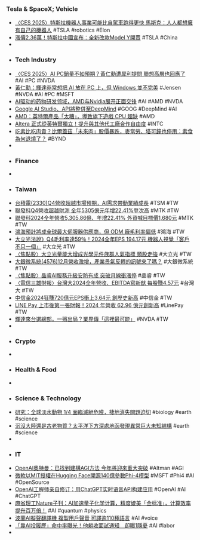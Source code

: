 ### Tesla & SpaceX; Vehicle
- [〈CES 2025〉特斯拉機器人事業可能比自駕車跑得更快 馬斯克：人人都想擁有自己的機器人](https://news.cnyes.com/news/id/5832262) #TSLA #robotics #Elon
- [漲價2.36萬！特斯拉中國宣布：全新改款Model Y開賣](https://news.cnyes.com/news/id/5832786) #TSLA #China
-
- ### Tech Industry
- [〈CES 2025〉AI PC銷量不如預期？黃仁勳遭犀利提問 聯想高層也回應了](https://news.cnyes.com/news/id/5832258) #AI #PC #NVDA
- [黃仁勳：輝達非常想把 AI 放在 PC 上，但 Windows 並不完美](https://www.techbang.com/posts/120766-nvidia-really-wants-to-move-ai-to-pcs-but-windows-isnt-perfect) #Jensen #NVDA #AI #PC #MSFT
- [AI驱动的药物研发领域，AMD与Nvidia展开正面交锋](https://www.jiqizhixin.com/articles/2025-01-10-3) #AI #AMD #NVDA
- [Google AI Studio、API將整併至DeepMind](https://www.ithome.com.tw/news/166904) #GOOG #DeepMind #AI
- [AMD：英特爾產品「太糟」，導致旗下遊戲 CPU 超缺](https://technews.tw/2025/01/10/amd-intel-cpu/) #AMD
- [Altera 正式從英特爾獨立！提升與其他代工廠合作自由度](https://technews.tw/2025/01/10/altera-fpga-intel/) #INTC
- [吃素比吃肉貴？比爾蓋茲「未來肉」股價暴跌，麥當勞、塔可鐘也停用：素食為何退燒了？](https://www.bnext.com.tw/article/81969/bill-gates-future-meat) #BYND
-
- ### Finance
-
- ### Taiwan
- [台積電(2330)Q4營收超越市場預期，AI需求帶動業績成長](https://today.line.me/tw/v2/article/9mWGo83) #TSM #TW
- [聯發科Q4營收超越財測 全年5305億元年增22.41%登次高](https://news.cnyes.com/news/id/5834106) #MTK #TW
- [聯發科2024全年營收5,305.86億、年增22.41% 外資喊目標價1,680元](http://newtalk.tw/news/view/2025-01-10/952587) #MTK #TW
- [鴻海預計將成全球最大伺服器供應商，但 ODM 廠毛利率偏低](https://www.techbang.com/posts/120635-hon-hai-is-expected-to-become-the-worlds-largest-server) #鴻海 #TW
- [大立光法說》Q4毛利率達59％！2024全年EPS 194.17元 機器人視覺「客戶不只一個」](https://www.wealth.com.tw/articles/9e66dd3e-a35d-4567-bd93-dd8f8ca4c923) #大立光 #TW
- [〈焦點股〉大立光量能大增成光學元件族群人氣指標 類股走強](https://news.cnyes.com/news/id/5832625) #大立光 #TW
- [大銀微系統(4576)12月營收激增，產業景氣反轉的訊號來了嗎？](https://uanalyze.com.tw/articles/262399507) #大銀微系統 #TW
- [〈焦點股〉晶睿AI服務升級安防有成 突破月線衝漲停](https://news.cnyes.com/news/id/5832838) #晶睿 #TW
- [〈電信三雄財報〉台灣大2024全年營收、EBITDA寫新猷 每股賺4.57元](https://news.cnyes.com/news/id/5834268) #台灣大 #TW
- [中信金2024狂賺720億元EPS衝上3.64元 創歷史新高](https://news.cnyes.com/news/id/5832936) #中信金 #TW
- [LINE Pay 上市後第一張財報！2024 年營收 62.96 億元創新高](https://finance.technews.tw/2025/01/10/the-first-financial-report/) #LinePay #TW
- [輝達來台選總部，一殯出局？業界傳「這裡最可能」](https://finance.technews.tw/2025/01/10/nvidia-tw-hq-again/) #NVDA #TW
-
- ### Crypto
-
- ### Health & Food
-
- ### Science & Technology
- [研究：全球淡水動物 1/4 面臨滅絕危險，棲地消失問題迫切](https://technews.tw/2025/01/10/one-quarter-of-freshwater-fauna-threatened-with-extinction/) #biology #earth #science
- [沉沒大陸還是古老物質？太平洋下方深處地函發現異常巨大未知結構](https://technews.tw/2025/01/10/earth-mantle-western-pacific/) #earth #science
-
- ### IT
- [OpenAI奧特曼：已找到建構AGI方法 今年將迎來重大突破](https://news.cnyes.com/news/id/5832363) #Altman #AGI
- [微軟以MIT授權在Hugging Face開源140億參數Phi-4模型](https://www.ithome.com.tw/news/166893) #MSFT #Phi4 #AI #OpenSource
- [OpenAI工程师亲自修订：用ChatGPT实时语音API构建应用](https://www.jiqizhixin.com/articles/2025-01-10-4) #OpenAI #AI #ChatGPT
- [麻省理工Nature子刊：AI加速量子化学计算，精度媲美「金标准」，计算效率提升百万倍！](https://www.jiqizhixin.com/articles/2025-01-10-5) #AI #quantum #physics
- [波蘭AI擬聲翻譯機 複製用戶聲音 可譯逾110種語言](https://tw.news.yahoo.com/波蘭ai擬聲翻譯機-複製用戶聲音-可譯逾110種語言-073702104.html) #AI #voice
- [「靠AI投履歷」命中率曝光！他躺收面試通知　卻曝1隱憂](https://www.ettoday.net/news/20250110/2890062.htm) #AI #labor
-